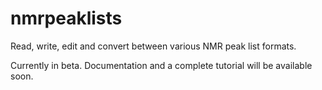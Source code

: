 nmrpeaklists
============

Read, write, edit and convert between various NMR peak list formats.

Currently in beta. Documentation and a complete tutorial will be available soon.

